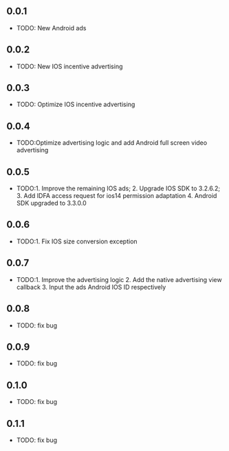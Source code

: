 ## 0.0.1

* TODO: New Android ads

## 0.0.2

* TODO: New IOS incentive advertising

## 0.0.3

* TODO: Optimize IOS incentive advertising

## 0.0.4

* TODO:Optimize advertising logic and add Android full screen video advertising

## 0.0.5

* TODO:1. Improve the remaining IOS ads; 2. Upgrade IOS SDK to 3.2.6.2; 3. Add IDFA access request for ios14 permission adaptation 4. Android SDK upgraded to 3.3.0.0

## 0.0.6

* TODO:1. Fix IOS size conversion exception

## 0.0.7

* TODO:1. Improve the advertising logic 2. Add the native advertising view callback 3. Input the ads Android IOS ID respectively

## 0.0.8

* TODO: fix bug

## 0.0.9

* TODO: fix bug


## 0.1.0

* TODO: fix bug


## 0.1.1

* TODO: fix bug
